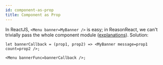 ```yaml
---
id: component-as-prop
title: Component as Prop
---
```


In ReactJS, `<Menu banner=MyBanner />` is easy; in ReasonReact, we can't trivially pass the whole component module ([explanations](https://reasonml.github.io/guide/language/module)). Solution:

```reason
let bannerCallback = (prop1, prop2) => <MyBanner message=prop1 count=prop2 />;

<Menu bannerFunc=bannerCallback />;
```
